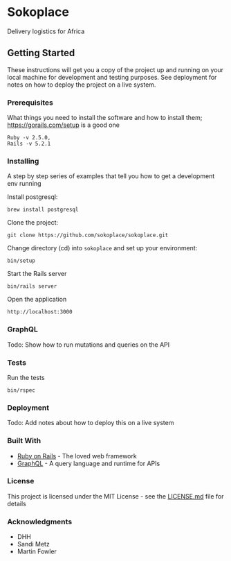 # Sokoplace

Delivery logistics for Africa

## Getting Started

These instructions will get you a copy of the project up and running on your local machine for development and testing purposes. See deployment for notes on how to deploy the project on a live system.

### Prerequisites

What things you need to install the software and how to install them; https://gorails.com/setup
is a good one

```
Ruby -v 2.5.0,
Rails -v 5.2.1
```

### Installing

A step by step series of examples that tell you how to get a development env running

Install postgresql:

```
brew install postgresql
```

Clone the project:

```
git clone https://github.com/sokoplace/sokoplace.git
```

Change directory (cd) into `sokoplace` and set up your environment:

```
bin/setup
```

Start the Rails server

```
bin/rails server
```

Open the application

```
http://localhost:3000
```

### GraphQL

Todo: Show how to run mutations and queries on the API


### Tests

Run the tests

```
bin/rspec
```


### Deployment

Todo: Add notes about how to deploy this on a live system


### Built With

* [Ruby on Rails](https://rubyonrails.org/) - The loved web framework
* [GraphQL](https://graphql.org/) - A query language and runtime for APIs


### License

This project is licensed under the MIT License - see the [LICENSE.md](LICENSE.md) file for details


### Acknowledgments

* DHH
* Sandi Metz
* Martin Fowler
